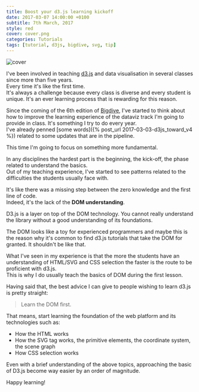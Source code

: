 ```yaml
---
title: Boost your d3.js learning kickoff
date: 2017-03-07 14:00:00 +0100
subtitle: 7th March, 2017
style: red
cover: cover.png
categories: Tutorials
tags: [tutorial, d3js, bigdive, svg, tip]
---
```


![cover](../assets/posts/boost-d3js-learning-kickoff/cover.png)

I've been involved in teaching [d3.js](https://d3js.org/) and data visualisation in several classes since more than five years.  
Every time it's like the first time.  
It's always a challenge because every class is diverse and every student is unique. It's an ever learning process that is rewarding for this reason.

Since the coming of the 6th edition of [Bigdive](http://www.bigdive.eu/), I've started to think about how to improve the learning experience of the dataviz track I'm going to provide in class. It's something I try to do every year.  
I've already penned [some words]({% post_url 2017-03-03-d3js_toward_v4 %}) related to some updates that are in the pipeline.

This time I'm going to focus on something more fundamental.

In any disciplines the hardest part is the beginning, the kick-off, the phase related to understand the basics.  
Out of my teaching experience, I've started to see patterns related to the difficulties the students usually face with.

It's like there was a missing step between the zero knowledge and the first line of code.  
Indeed, it's the lack of the **DOM understanding**.

D3.js is a layer on top of the DOM technology. You cannot really understand the library without a good understanding of its foundations.

The DOM looks like a toy for experienced programmers and maybe this is the reason why it's common to find d3.js tutorials that take the DOM for granted. It shouldn't be like that. 

What I've seen in my experience is that the more the students have an understanding of HTML/SVG and CSS selection the faster is the route to be proficient with d3.js.  
This is why I do usually teach the basics of DOM during the first lesson.

Having said that, the best advice I can give to people wishing to learn d3.js is pretty straight:

> Learn the DOM first.

That means, start learning the foundation of the web platform and its technologies such as:

- How the HTML works
- How the SVG tag works, the primitive elements, the coordinate system, the scene graph
- How CSS selection works

Even with a brief understanding of the above topics, approaching the basic of D3.js become way easier by an order of magnitude.

Happy learning!